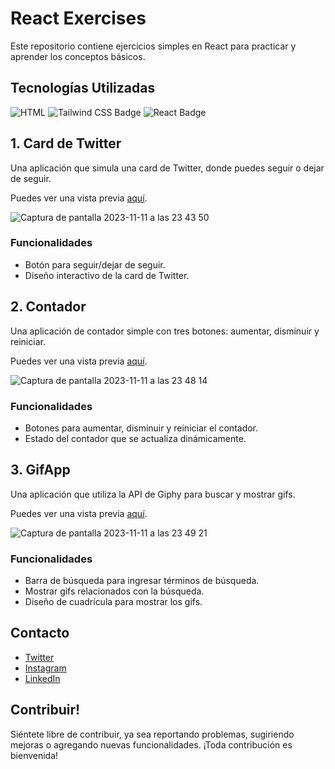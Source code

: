 # React Exercises

Este repositorio contiene ejercicios simples en React para practicar y aprender los conceptos básicos.

## Tecnologías Utilizadas
![HTML](https://img.shields.io/badge/-HTML-ff4500?style=flat&logo=html5&logoColor=white)
![Tailwind CSS Badge](https://img.shields.io/badge/-Tailwind_CSS-38B2AC?style=flat&logo=tailwind-css&logoColor=white)
![React Badge](https://img.shields.io/badge/-React-61DAFB?style=flat&logo=react&logoColor=white)

## 1. Card de Twitter

Una aplicación que simula una card de Twitter, donde puedes seguir o dejar de seguir.

Puedes ver una vista previa [aquí](https://twittercardreact.netlify.app/).

![Captura de pantalla 2023-11-11 a las 23 43 50](https://github.com/luisalmenarez/React-Exercises/assets/125621759/13345c50-5fe7-430d-9f74-5a584eb3c358)


### Funcionalidades
- Botón para seguir/dejar de seguir.
- Diseño interactivo de la card de Twitter.

## 2. Contador

Una aplicación de contador simple con tres botones: aumentar, disminuir y reiniciar.

Puedes ver una vista previa [aquí](https://countcraft.netlify.app/).

![Captura de pantalla 2023-11-11 a las 23 48 14](https://github.com/luisalmenarez/React-Exercises/assets/125621759/048b8505-febe-4204-9b6f-73ea893ab97a)


### Funcionalidades
- Botones para aumentar, disminuir y reiniciar el contador.
- Estado del contador que se actualiza dinámicamente.

## 3. GifApp

Una aplicación que utiliza la API de Giphy para buscar y mostrar gifs.

Puedes ver una vista previa [aquí](https://gifloom.netlify.app/).

![Captura de pantalla 2023-11-11 a las 23 49 21](https://github.com/luisalmenarez/React-Exercises/assets/125621759/47a06157-dfb0-4235-847a-2b16f9498aa5)


### Funcionalidades
- Barra de búsqueda para ingresar términos de búsqueda.
- Mostrar gifs relacionados con la búsqueda.
- Diseño de cuadrícula para mostrar los gifs.

## Contacto

- [Twitter](https://twitter.com/_luisalmenarez)
- [Instagram](https://www.instagram.com/_luisalmenarez/)
- [LinkedIn](https://www.linkedin.com/in/luisalmenarez/)


## Contribuir!

Siéntete libre de contribuir, ya sea reportando problemas, sugiriendo mejoras o agregando nuevas funcionalidades. ¡Toda contribución es bienvenida!



